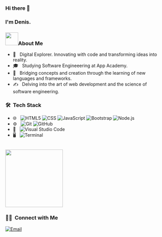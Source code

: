 ### Hi there 👋

<h3>I'm Denis.</h3>

<h3><img src="https://media.giphy.com/media/WUlplcMpOCEmTGBtBW/giphy.gif" width="40px">About Me </h3>

- 🤔 &nbsp; Digital Explorer. Innovating with code and transforming ideas into reality.
- 🎓 &nbsp; Studying Software Engineeering at App Academy.
- 🌱 &nbsp; Bridging concepts and creation through the learning of new languages and frameworks.
- ✍️ &nbsp; Delving into the art of web development and the science of software engineering.

<h3> 🛠 &nbsp;Tech Stack</h3>

- 🌐 &nbsp;
  ![HTML5](https://img.shields.io/badge/-HTML5-333333?style=flat&logo=HTML5)
  ![CSS](https://img.shields.io/badge/-CSS-333333?style=flat&logo=CSS3&logoColor=1572B6)
  ![JavaScript](https://img.shields.io/badge/-JavaScript-333333?style=flat&logo=javascript)
  ![Bootstrap](https://img.shields.io/badge/-Bootstrap-333333?style=flat&logo=bootstrap&logoColor=563D7C)
  ![Node.js](https://img.shields.io/badge/-Node.js-333333?style=flat&logo=node.js)
- ⚙️ &nbsp;
  ![Git](https://img.shields.io/badge/-Git-333333?style=flat&logo=git)
  ![GitHub](https://img.shields.io/badge/-GitHub-333333?style=flat&logo=github)
- 🔧 &nbsp;
  ![Visual Studio Code](https://img.shields.io/badge/-Visual%20Studio%20Code-333333?style=flat&logo=visual-studio-code&logoColor=007ACC)
- 🖥 &nbsp;
  ![Terminal](https://img.shields.io/badge/-Terminal-333333?style=flat&logo=windows-terminal)

<br/>

<a href="https://github.com/DevStudenko">
  <img height="180em" src="https://github-readme-stats.vercel.app/api?username=DevStudenko&theme=buefy&show_icons=true" />
</a>

<br/>

<h3> 🤝🏻 &nbsp;Connect with Me </h3>

<p align="left">
<a href="mailto:dstudenko@gmail.com"><img alt="Email" src="https://img.shields.io/badge/Email-dstudenko@gmail.com-blue?style=flat-square&logo=gmail"></a>
</p>
